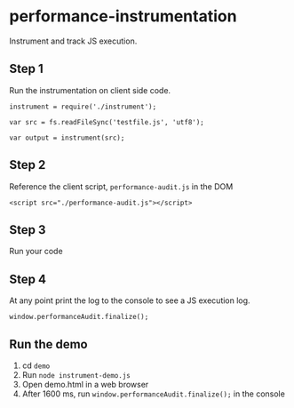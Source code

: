 # performance-instrumentation

Instrument and track JS execution.


## Step 1

Run the instrumentation on client side code.

```
instrument = require('./instrument');

var src = fs.readFileSync('testfile.js', 'utf8');

var output = instrument(src);
```

## Step 2

Reference the client script, `performance-audit.js` in the DOM

```
<script src="./performance-audit.js"></script>
```

## Step 3

Run your code

## Step 4

At any point print the log to the console to see a JS execution log.

```
window.performanceAudit.finalize();
```


## Run the demo

1. cd `demo`
2. Run `node instrument-demo.js`
3. Open demo.html in a web browser
4. After 1600 ms, run `window.performanceAudit.finalize();` in the console